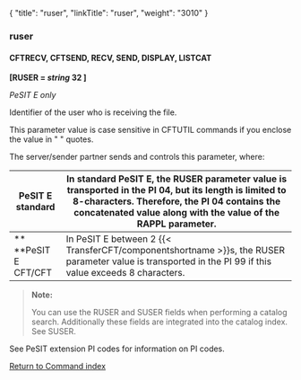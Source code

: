 {
    "title": "ruser",
    "linkTitle": "ruser",
    "weight": "3010"
}<span id="ruser"></span>

### ruser

<span id="ruser_CFTRECV"></span><span id="ruser_CFTSEND"></span>

#### CFTRECV, CFTSEND, RECV, SEND, DISPLAY, LISTCAT

**\[RUSER = *string* 32 \]** 

*PeSIT E only*

Identifier of the user who is receiving the file.

This parameter value is case sensitive in CFTUTIL commands if you enclose the value in " " quotes.

The server/sender
partner sends and controls this parameter, where:


|  PeSIT E standard  |  In standard PeSIT E, the RUSER parameter value is transported in the PI 04, but its length is limited to 8-characters. Therefore, the PI 04 contains the concatenated value along with the value of the RAPPL parameter.  |
| --- | --- |
|  **<br /> **PeSIT E CFT/CFT  |  In PeSIT E between 2 {{< TransferCFT/componentshortname  >}}s, the RUSER parameter value is transported in the PI 99 if this value exceeds 8 characters.  |


> **Note:**
>
> You can use the RUSER and SUSER fields when performing a catalog search. Additionally these fields are integrated into the catalog index. See SUSER.

See PeSIT extension PI codes for information on PI codes.

[Return to Command index](../../)
